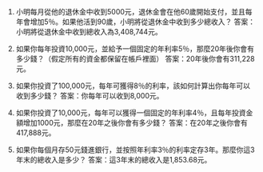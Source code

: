 

1. 小明每月從他的退休金中收到5000元，退休金會在他60歲開始支付，並且每年會增加5％。如果他活到90歲，小明將從退休金中收到多少總收入？
答案：小明將從退休金中收到總收入為3,408,744元。

2. 如果你每年投資10,000元，並給予一個固定的年利率5％，那麼20年後你會有多少錢？（假定所有的資金都保留在帳戶裡面）
答案：20年後你會有311,228元。

3. 如果你投資了100,000元，每年可獲得8％的利率，該如何計算出你每年可以收到多少錢？
答案：你每年可以收到8,000元。

4. 如果你投資了10,000元，每年可以獲得一個固定的年利率4％，且每年投資金額增加1000元，那麼在20年之後你會有多少錢？
答案：在20年之後你會有417,888元。

5. 如果你每個月存50元錢進銀行，並按照年利率3％的利率定存3年。那麼你這3年末的總收入是多少？
答案：這3年末的總收入是1,853.68元。